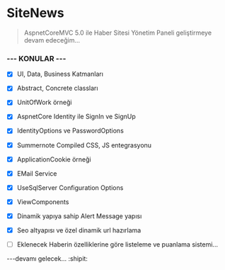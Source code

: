 # SiteNews
> AspnetCoreMVC 5.0 ile Haber Sitesi Yönetim Paneli geliştirmeye devam edeceğim...
### --- KONULAR ---

- [x] UI, Data, Business Katmanları
- [x] Abstract, Concrete classları
- [x] UnitOfWork örneği
- [x] AspnetCore Identity ile SignIn ve SignUp
- [x] IdentityOptions ve PasswordOptions
- [x] Summernote Compiled CSS, JS entegrasyonu
- [x] ApplicationCookie örneği
- [x] EMail Service
- [x] UseSqlServer Configuration Options
- [x] ViewComponents
- [x] Dinamik yapıya sahip Alert Message yapısı
- [x] Seo altyapısı ve özel dinamik url hazırlama
- [ ] Eklenecek Haberin özelliklerine göre listeleme ve puanlama sistemi...


---devamı gelecek... :shipit:

